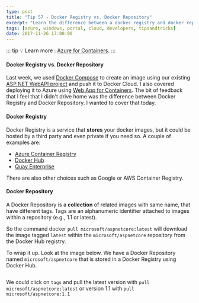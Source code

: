 ```yaml
---
type: post
title: "Tip 57 - Docker Registry vs. Docker Repository"
excerpt: "Learn the difference between a docker registry and docker repository"
tags: [azure, windows, portal, cloud, developers, tipsandtricks]
date: 2017-11-26 17:00:00
---
```


::: tip
:bulb: Learn more : [Azure for Containers](https://docs.microsoft.com/azure/containers/?WT.mc_id=docs-azuredevtips-micrum).
:::

#### Docker Registry vs. Docker Repository

Last week, we used [Docker Compose](https://microsoft.github.io/AzureTipsAndTricks/blog/tip55.html?WT.mc_id=github-azuredevtips-micrum) to create an image using our existing [ASP.NET WebAPI project](https://microsoft.github.io/AzureTipsAndTricks/blog/tip54.html?WT.mc_id=github-azuredevtips-micrum) and push it to Docker Cloud. I also covered deploying it to Azure using [Web App for Containers](https://microsoft.github.io/AzureTipsAndTricks/blog/tip56.html?WT.mc_id=github-azuredevtips-micrum). The bit of feedback that I feel that I didn't drive home was the difference between Docker Registry and Docker Repository. I wanted to cover that today. 

#### Docker Registry

Docker Registry is a service that **stores** your docker images, but it could be hosted by a third party and even private if you need so. A couple of examples are:

* [Azure Container Registry](https://azure.microsoft.com/en-us/services/container-registry?WT.mc_id=azure-azuredevtips-micrum)
* [Docker Hub](https://hub.docker.com/)
* [Quay Enterprise](https://coreos.com/quay-enterprise/docs/latest/)

There are also other choices such as Google or AWS Container Registry. 

#### Docker Repository

A Docker Repository is a **collection** of related images with same name, that have different tags. Tags are an alphanumeric identifier attached to images within a repository (e.g., 1.1 or latest).

So the command docker `pull microsoft/aspnetcore:latest` will download the image tagged `latest` within the `microsoft/aspnetcore` repository from the Docker Hub registry.

To wrap it up. Look at the image below. We have a Docker Repository named `microsoft/aspnetcore` that is stored in a Docker Registry using Docker Hub. 

<img :src="$withBase('/files/explaindocker1.png')">

We could click on `tags` and pull the latest version with `pull microsoft/aspnetcore:latest` or version 1.1 with `pull microsoft/aspnetcore:1.1`

<img :src="$withBase('/files/explaindocker2.png')">

